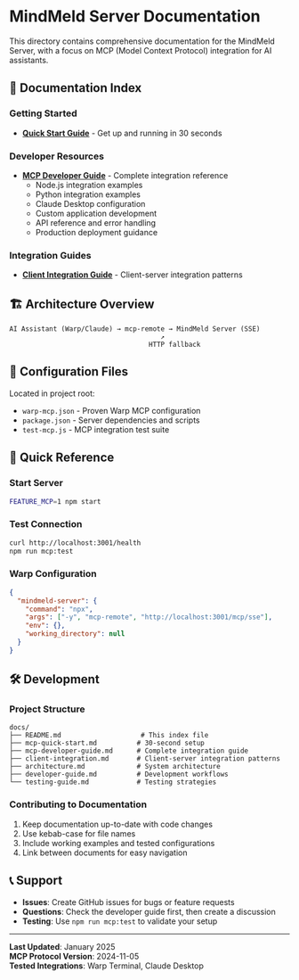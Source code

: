 # MindMeld Server Documentation

This directory contains comprehensive documentation for the MindMeld Server, with a focus on MCP (Model Context Protocol) integration for AI assistants.

## 📖 Documentation Index

### Getting Started

- **[Quick Start Guide](mcp-quick-start.md)** - Get up and running in 30 seconds

### Developer Resources

- **[MCP Developer Guide](mcp-developer-guide.md)** - Complete integration reference
  - Node.js integration examples
  - Python integration examples
  - Claude Desktop configuration
  - Custom application development
  - API reference and error handling
  - Production deployment guidance

### Integration Guides

- **[Client Integration Guide](client-integration.md)** - Client-server integration patterns

## 🏗️ Architecture Overview

```
AI Assistant (Warp/Claude) → mcp-remote → MindMeld Server (SSE)
                                      ↗
                                   HTTP fallback
```

## 🔧 Configuration Files

Located in project root:

- `warp-mcp.json` - Proven Warp MCP configuration
- `package.json` - Server dependencies and scripts
- `test-mcp.js` - MCP integration test suite

## 🚀 Quick Reference

### Start Server

```bash
FEATURE_MCP=1 npm start
```

### Test Connection

```bash
curl http://localhost:3001/health
npm run mcp:test
```

### Warp Configuration

```json
{
  "mindmeld-server": {
    "command": "npx",
    "args": ["-y", "mcp-remote", "http://localhost:3001/mcp/sse"],
    "env": {},
    "working_directory": null
  }
}
```

## 🛠️ Development

### Project Structure

```
docs/
├── README.md                    # This index file
├── mcp-quick-start.md          # 30-second setup
├── mcp-developer-guide.md      # Complete integration guide
├── client-integration.md       # Client-server integration patterns
├── architecture.md             # System architecture
├── developer-guide.md          # Development workflows
└── testing-guide.md            # Testing strategies
```

### Contributing to Documentation

1. Keep documentation up-to-date with code changes
2. Use kebab-case for file names
3. Include working examples and tested configurations
4. Link between documents for easy navigation

## 📞 Support

- **Issues**: Create GitHub issues for bugs or feature requests
- **Questions**: Check the developer guide first, then create a discussion
- **Testing**: Use `npm run mcp:test` to validate your setup

---

**Last Updated**: January 2025  
**MCP Protocol Version**: 2024-11-05  
**Tested Integrations**: Warp Terminal, Claude Desktop
